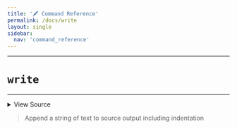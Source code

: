 ```yaml
---
title: '🖋️ Command Reference'
permalink: /docs/write
layout: single
sidebar:
  nav: 'command_reference'
---
```


---

# `write`

---



<details>
  <summary>View Source</summary>

{% highlight sh %}

__SHELLPEN_SOURCES_TEXTS[$SHELLPEN_PEN_INDEX]+="$(!fn --shellpen-private writeDSL getIndent)$*"
!fn --shellpen-private writeDSL --mark-last-not-empty
{% endhighlight %}

</details>



> Append a string of text to source output including indentation







